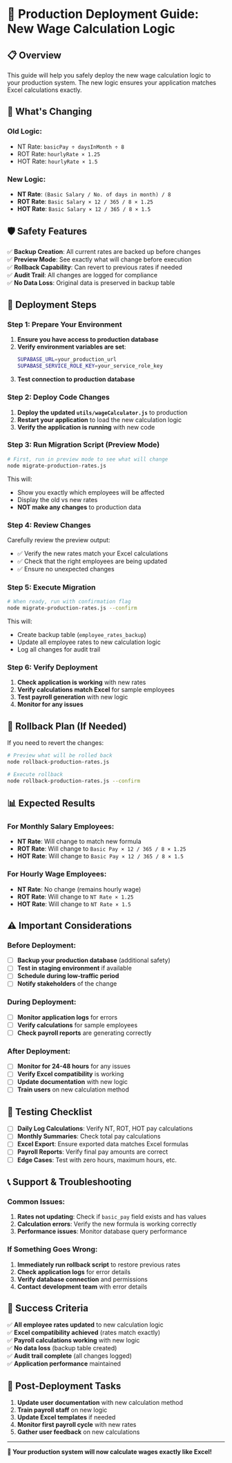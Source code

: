 # 🚀 Production Deployment Guide: New Wage Calculation Logic

## 📋 **Overview**

This guide will help you safely deploy the new wage calculation logic to your production system. The new logic ensures your application matches Excel calculations exactly.

## 🎯 **What's Changing**

### **Old Logic**:
- NT Rate: `basicPay ÷ daysInMonth ÷ 8`
- ROT Rate: `hourlyRate × 1.25`
- HOT Rate: `hourlyRate × 1.5`

### **New Logic**:
- **NT Rate**: `(Basic Salary / No. of days in month) / 8`
- **ROT Rate**: `Basic Salary × 12 / 365 / 8 × 1.25`
- **HOT Rate**: `Basic Salary × 12 / 365 / 8 × 1.5`

## 🛡️ **Safety Features**

✅ **Backup Creation**: All current rates are backed up before changes  
✅ **Preview Mode**: See exactly what will change before execution  
✅ **Rollback Capability**: Can revert to previous rates if needed  
✅ **Audit Trail**: All changes are logged for compliance  
✅ **No Data Loss**: Original data is preserved in backup table  

## 🚀 **Deployment Steps**

### **Step 1: Prepare Your Environment**

1. **Ensure you have access to production database**
2. **Verify environment variables are set**:
   ```bash
   SUPABASE_URL=your_production_url
   SUPABASE_SERVICE_ROLE_KEY=your_service_role_key
   ```
3. **Test connection to production database**

### **Step 2: Deploy Code Changes**

1. **Deploy the updated `utils/wageCalculator.js`** to production
2. **Restart your application** to load the new calculation logic
3. **Verify the application is running** with new code

### **Step 3: Run Migration Script (Preview Mode)**

```bash
# First, run in preview mode to see what will change
node migrate-production-rates.js
```

This will:
- Show you exactly which employees will be affected
- Display the old vs new rates
- **NOT make any changes** to production data

### **Step 4: Review Changes**

Carefully review the preview output:
- ✅ Verify the new rates match your Excel calculations
- ✅ Check that the right employees are being updated
- ✅ Ensure no unexpected changes

### **Step 5: Execute Migration**

```bash
# When ready, run with confirmation flag
node migrate-production-rates.js --confirm
```

This will:
- Create backup table (`employee_rates_backup`)
- Update all employee rates to new calculation logic
- Log all changes for audit trail

### **Step 6: Verify Deployment**

1. **Check application is working** with new rates
2. **Verify calculations match Excel** for sample employees
3. **Test payroll generation** with new logic
4. **Monitor for any issues**

## 🔄 **Rollback Plan (If Needed)**

If you need to revert the changes:

```bash
# Preview what will be rolled back
node rollback-production-rates.js

# Execute rollback
node rollback-production-rates.js --confirm
```

## 📊 **Expected Results**

### **For Monthly Salary Employees**:
- **NT Rate**: Will change to match new formula
- **ROT Rate**: Will change to `Basic Pay × 12 / 365 / 8 × 1.25`
- **HOT Rate**: Will change to `Basic Pay × 12 / 365 / 8 × 1.5`

### **For Hourly Wage Employees**:
- **NT Rate**: No change (remains hourly wage)
- **ROT Rate**: Will change to `NT Rate × 1.25`
- **HOT Rate**: Will change to `NT Rate × 1.5`

## ⚠️ **Important Considerations**

### **Before Deployment**:
- [ ] **Backup your production database** (additional safety)
- [ ] **Test in staging environment** if available
- [ ] **Schedule during low-traffic period**
- [ ] **Notify stakeholders** of the change

### **During Deployment**:
- [ ] **Monitor application logs** for errors
- [ ] **Verify calculations** for sample employees
- [ ] **Check payroll reports** are generating correctly

### **After Deployment**:
- [ ] **Monitor for 24-48 hours** for any issues
- [ ] **Verify Excel compatibility** is working
- [ ] **Update documentation** with new logic
- [ ] **Train users** on new calculation method

## 🧪 **Testing Checklist**

- [ ] **Daily Log Calculations**: Verify NT, ROT, HOT pay calculations
- [ ] **Monthly Summaries**: Check total pay calculations
- [ ] **Excel Export**: Ensure exported data matches Excel formulas
- [ ] **Payroll Reports**: Verify final pay amounts are correct
- [ ] **Edge Cases**: Test with zero hours, maximum hours, etc.

## 📞 **Support & Troubleshooting**

### **Common Issues**:
1. **Rates not updating**: Check if `basic_pay` field exists and has values
2. **Calculation errors**: Verify the new formula is working correctly
3. **Performance issues**: Monitor database query performance

### **If Something Goes Wrong**:
1. **Immediately run rollback script** to restore previous rates
2. **Check application logs** for error details
3. **Verify database connection** and permissions
4. **Contact development team** with error details

## 🎯 **Success Criteria**

✅ **All employee rates updated** to new calculation logic  
✅ **Excel compatibility achieved** (rates match exactly)  
✅ **Payroll calculations working** with new logic  
✅ **No data loss** (backup table created)  
✅ **Audit trail complete** (all changes logged)  
✅ **Application performance** maintained  

## 📝 **Post-Deployment Tasks**

1. **Update user documentation** with new calculation method
2. **Train payroll staff** on new logic
3. **Update Excel templates** if needed
4. **Monitor first payroll cycle** with new rates
5. **Gather user feedback** on new calculations

---

**🚀 Your production system will now calculate wages exactly like Excel!**

